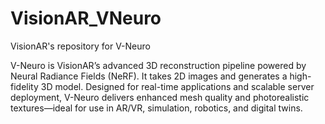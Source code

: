 # VisionAR_VNeuro
VisionAR's repository for V-Neuro 


V-Neuro is VisionAR’s advanced 3D reconstruction pipeline powered by Neural Radiance Fields (NeRF). It takes 2D images and generates a high-fidelity 3D model. Designed for real-time applications and scalable server deployment, V-Neuro delivers enhanced mesh quality and photorealistic textures—ideal for use in AR/VR, simulation, robotics, and digital twins.
